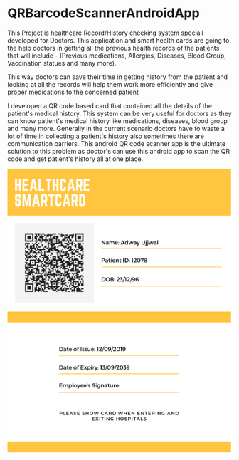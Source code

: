 # QRBarcodeScannerAndroidApp


This Project is healthcare Record/History checking system speciall developed for Doctors. This application and smart health cards are going to the help doctors in getting all the previous health records of the patients that will include - (Previous medications, Allergies, Diseases, Blood Group, Vaccination statues and many more).

This way doctors can save their time in getting history from the patient and looking at all the records will help them work more efficiently and give proper medications to the concerned patient

I developed a QR code based card that contained all the details of the patient's medical history. This system can be very useful for doctors as they can know patient's medical history like medications, diseases, blood group and many more. Generally in the current scenario doctors have to waste a lot of time in collecting a patient's history also sometimes there are communication barriers. This android QR code scanner app is the ultimate solution to this problem as doctor's can use this android app to scan the QR code and get patient's history all at one place.

![](1.png)
![](2.png)
